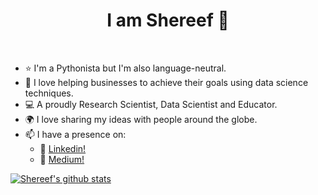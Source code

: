   <h1 align="center"> I am Shereef 👋 </h1>
  <br/>
  
* ⭐ I'm a Pythonista but I'm also language-neutral. <br/>
* 💖 I love helping businesses to achieve their goals using data science techniques.  <br/>
* 💻 A proudly Research Scientist, Data Scientist and Educator.  <br/>
* 🌍 I love sharing my ideas with people around the globe.  <br/>
* 📫 I have a presence on: <br/>
  * :link: <a href="https://www.linkedin.com/in/shereefbankole/">Linkedin!</a> <br/>
  * :link: <a href="https://medium.com/@shereef.bankole_13733/">Medium!</a> 
  
[![Shereef's github stats](https://github-readme-stats.vercel.app/api?username=SAB-6&count_private=true&show_icons=true&theme=radical&hide_rank=false)](https://github.com/anuraghazra/github-readme-stats)

<!--
**SAB-6/SAB-6** is a ✨ _special_ ✨ repository because its `README.md` (this file) appears on your GitHub profile.
 
   <br/>
  <img src="https://github.com/SAB-6/SAB-6/blob/main/_prof.jpg" style="width:500px;height:600px;">  

Here are some ideas to get you started:

- 🔭 I’m currently working on ...
- 🌱 I’m currently learning ...
- 👯 I’m looking to collaborate on ...
- 🤔 I’m looking for help with ...
- 💬 Ask me about ...
- 📫 How to reach me: ...
- 😄 Pronouns: ...
- ⚡ Fun fact: ...
-->
